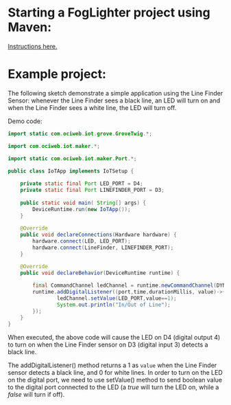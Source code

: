 
# Starting a FogLighter project using Maven: 
[Instructions here.](https://github.com/oci-pronghorn/FogLighter/blob/master/README.md)
 
# Example project:
 
The following sketch demonstrate a simple application using the Line Finder Sensor: whenever the Line Finder sees a black line, an LED will turn on and when the Line Finder sees a white line, the LED will turn off.
 
Demo code:
```java
import static com.ociweb.iot.grove.GroveTwig.*;

import com.ociweb.iot.maker.*;

import static com.ociweb.iot.maker.Port.*;

public class IoTApp implements IoTSetup {
    
    private static final Port LED_PORT = D4;
    private static final Port LINEFINDER_PORT = D3;
        
    public static void main( String[] args) {
        DeviceRuntime.run(new IoTApp());
    }    
    
    @Override
    public void declareConnections(Hardware hardware) {        
        hardware.connect(LED, LED_PORT);
        hardware.connect(LineFinder, LINEFINDER_PORT);        
    }

    @Override
    public void declareBehavior(DeviceRuntime runtime) {
        
        final CommandChannel ledChannel = runtime.newCommandChannel(DYNAMIC_MESSAGING); 
        runtime.addDigitalListener((port,time,durationMillis, value)->{
                ledChannel.setValue(LED_PORT,value==1);
                System.out.println("In/Out of Line");                
        });         
    } 
}
```			
When executed, the above code will cause the LED on D4 (digital output 4) to turn on when the Line Finder sensor on D3 (digital input 3) detects a black line.
 
The addDigitalListener() method returns a 1 as ```value``` when the Line Finder sensor detects a black line, and 0 for white lines. In order to turn on the LED on the digital port, we need to use setValue() method to send boolean value to the digital port connected to the LED (a _true_ will turn the LED on, while a _false_ will turn if off).

 
 
 
 
 
 
